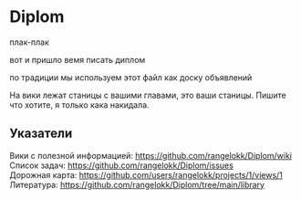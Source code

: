 # Diplom
плак-плак

вот и пришло вемя писать диплом

по традиции мы используем этот файл как доску объявлений

На вики лежат станицы с вашими главами, это ваши станицы. Пишите что хотите, я только кака накидала.

## Указатели  
Вики с полезной информацией: https://github.com/rangelokk/Diplom/wiki  
Список задач: https://github.com/rangelokk/Diplom/issues  
Дорожная карта: https://github.com/users/rangelokk/projects/1/views/1  
Литература: https://github.com/rangelokk/Diplom/tree/main/library  
